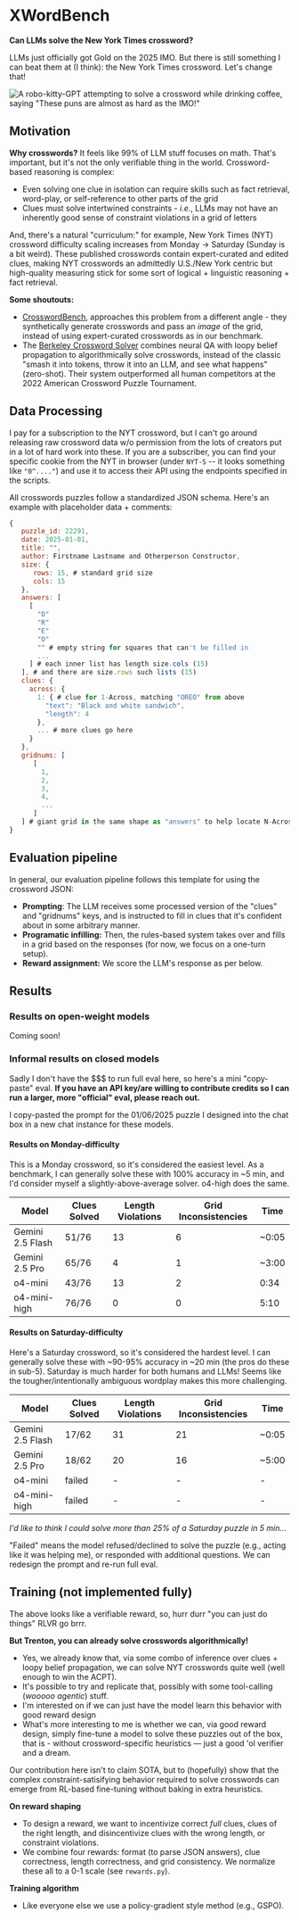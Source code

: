 # XWordBench

**Can LLMs solve the New York Times crossword?**

LLMs just officially got Gold on the 2025 IMO. But there is still something I can beat them at (I think): the New York Times crossword. Let's change that!

![A robo-kitty-GPT attempting to solve a crossword while drinking coffee, saying "These puns are almost as hard as the IMO!"](img/banner.jpg)

## Motivation

**Why crosswords?**
It feels like 99% of LLM stuff focuses on math. That's important, but it's not the only verifiable thing in the world.
Crossword-based reasoning is complex:
  - Even solving one clue in isolation can require skills such as fact retrieval, word-play, or self-reference to other parts of the grid
  - Clues must solve intertwined constraints - *i.e.*, LLMs may not have an inherently good sense of constraint violations in a grid of letters

And, there's a natural "curriculum:" for example, New York Times (NYT) crossword difficulty scaling increases from Monday -> Saturday (Sunday is a bit weird). These published crosswords contain expert-curated and edited clues, making NYT crosswords an admittedly U.S./New York centric but high-quality measuring stick for some sort of logical + linguistic reasoning + fact retrieval. 

**Some shoutouts:**
* [CrosswordBench](https://arxiv.org/html/2504.00043v1), approaches this problem from a different angle - they synthetically generate crosswords and pass an *image* of the grid, instead of using expert-curated crosswords as in our benchmark. 
* The [Berkeley Crossword Solver](https://arxiv.org/abs/2205.09665) combines neural QA with loopy belief propagation to algorithmically solve crosswords, instead of the classic "smash it into tokens, throw it into an LLM, and see what happens" (zero-shot). Their system outperformed all human competitors at the 2022 American Crossword Puzzle Tournament. 

## Data Processing

I pay for a subscription to the NYT crossword, but I can't go around releasing raw crossword data w/o permission from the lots of creators put in a lot of hard work into these. If you are a subscriber, you can find your specific cookie from the NYT in browser (under `NYT-S` -- it looks something like `"0^...."`) and use it to access their API using the endpoints specified in the scripts.

All crosswords puzzles follow a standardized JSON schema. Here's an example with placeholder data + comments:
```javascript
{
   puzzle_id: 22291,
   date: 2025-01-01,
   title: "",
   author: Firstname Lastname and Otherperson Constructor,
   size: {
      rows: 15, # standard grid size
      cols: 15
   },
   answers: [
     [
       "O"
       "R"
       "E"
       "O"
       "" # empty string for squares that can't be filled in
       ...
     ] # each inner list has length size.cols (15)
   ], # and there are size.rows such lists (15)
   clues: {
     across: {
       1: { # clue for 1-Across, matching "OREO" from above
         "text": "Black and white sandwich",
         "length": 4
       }, 
       ... # more clues go here 
     }
   },
   gridnums: [
      [
        1,
        2,
        3,
        4,
        ...
      ]
   ] # giant grid in the same shape as "answers" to help locate N-Across/Down clues  
}
```

## Evaluation pipeline

In general, our evaluation pipeline follows this template for using the crossword JSON:
* **Prompting**: The LLM receives some processed version of the "clues" and "gridnums" keys, and is instructed to fill in clues that it's confident about in some arbitrary manner. 
* **Programatic infilling:** Then, the rules-based system takes over and fills in a grid based on the responses (for now, we focus on a one-turn setup).
* **Reward assignment:** We score the LLM's response as per below.

## Results 

### Results on open-weight models

Coming soon!

### Informal results on closed models

Sadly I don't have the $$$ to run full eval here, so here's a mini "copy-paste" eval. **If you have an API key/are willing to contribute credits so I can run a larger, more "official" eval, please reach out.**

I copy-pasted the prompt for the 01/06/2025 puzzle I designed into the chat box in a new chat instance for these models. 

#### Results on Monday-difficulty

This is a Monday crossword, so it's considered the easiest level. As a benchmark, I can generally solve these with 100% accuracy in ~5 min, and I'd consider myself a slightly-above-average solver. o4-high does the same. 

|**Model**|**Clues Solved**|**Length Violations**|**Grid Inconsistencies**|**Time**|
|-|-|-|-|-|
|Gemini 2.5 Flash|51/76|13|6|~0:05|
|Gemini 2.5 Pro|65/76|4|1|~3:00|
|o4-mini |43/76|13|2|0:34|
|o4-mini-high |76/76 |0|0 |5:10| 

#### Results on Saturday-difficulty

Here's a Saturday crossword, so it's considered the hardest level. I can generally solve these with ~90-95% accuracy in ~20 min (the pros do these in sub-5). Saturday is much harder for both humans and LLMs! Seems like the tougher/intentionally ambiguous wordplay makes this more challenging.

|**Model**|**Clues Solved**|**Length Violations**|**Grid Inconsistencies**|**Time**|
|-|-|-|-|-|
|Gemini 2.5 Flash|17/62|31|21|~0:05|
|Gemini 2.5 Pro|18/62|20|16|~5:00|
|o4-mini |failed|-|-|-|
|o4-mini-high |failed |-|- |-| 

*I'd like to think I could solve more than 25% of a Saturday puzzle in 5 min...*

"Failed" means the model refused/declined to solve the puzzle (e.g., acting like it was helping me), or responded with additional questions. We can redesign the prompt and re-run full eval. 

## Training (not implemented fully)

The above looks like a verifiable reward, so, hurr durr "you can just do things" RLVR go brrr.

**But Trenton, you can already solve crosswords algorithmically!**
* Yes, we already know that, via some combo of inference over clues + loopy belief propagation, we can solve NYT crosswords quite well (well enough to win the ACPT). 
* It's possible to try and replicate that, possibly with some tool-calling (*wooooo agentic*) stuff.
* I'm interested on if we can just have the model learn this behavior with good reward design 
* What's more interesting to me is whether we can, via good reward design, simply fine-tune a model to solve these puzzles out of the box, that is - without crossword-specific heuristics — just a good 'ol verifier and a dream. 

Our contribution here isn't to claim SOTA, but to (hopefully) show that the complex constraint-satisifying behavior required to solve crosswords can emerge from RL-based fine-tuning without baking in extra heuristics. 

**On reward shaping**
* To design a reward, we want to incentivize correct *full* clues, clues of the right length, and disincentivize clues with the wrong length, or constraint violations.
* We combine four rewards: format (to parse JSON answers), clue correctness, length correctness, and grid consistency. We normalize these all to a 0-1 scale (see `rewards.py`).

**Training algorithm**
* Like everyone else we use a policy-gradient style method (e.g., GSPO). 
